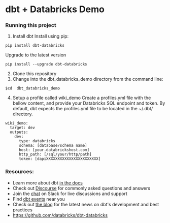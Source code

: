 # dbt + Databricks Demo

### Running this project

1. Install dbt 
Install using pip:
```nofmt
pip install dbt-databricks
```

Upgrade to the latest version
```nofmt
pip install --upgrade dbt-databricks
```

2. Clone this repository
3. Change into the dbt_databricks_demo directory from the command line:
```nofmt
$cd  dbt_databricks_demo
```
4. Setup a profile called wiki_demo
Create a profiles.yml file with the bellow content, and provide your Databricks SQL endpoint and token. By default, dbt expects the profiles.yml file to be located in the ~/.dbt/ directory.

```nofmt
wiki_demo:
  target: dev
  outputs:
    dev:
      type: databricks
      schema: [database/schema name]
      host: [your.databrickshost.com]
      http_path: [/sql/your/http/path]
      token: [dapiXXXXXXXXXXXXXXXXXXXXXXX]
```


### Resources:
- Learn more about dbt [in the docs](https://docs.getdbt.com/docs/introduction)
- Check out [Discourse](https://discourse.getdbt.com/) for commonly asked questions and answers
- Join the [chat](https://community.getdbt.com/) on Slack for live discussions and support
- Find [dbt events](https://events.getdbt.com) near you
- Check out [the blog](https://blog.getdbt.com/) for the latest news on dbt's development and best practices
- https://github.com/databricks/dbt-databricks
